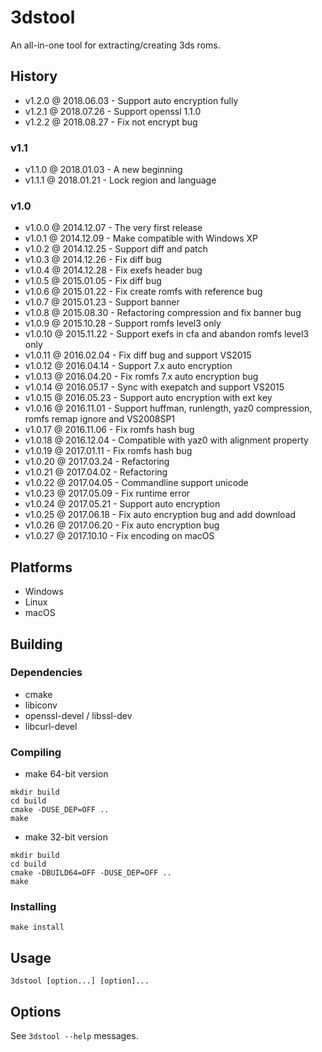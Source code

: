 # 3dstool

An all-in-one tool for extracting/creating 3ds roms.

## History

- v1.2.0 @ 2018.06.03 - Support auto encryption fully
- v1.2.1 @ 2018.07.26 - Support openssl 1.1.0
- v1.2.2 @ 2018.08.27 - Fix not encrypt bug

### v1.1

- v1.1.0 @ 2018.01.03 - A new beginning
- v1.1.1 @ 2018.01.21 - Lock region and language

### v1.0

- v1.0.0 @ 2014.12.07 - The very first release
- v1.0.1 @ 2014.12.09 - Make compatible with Windows XP
- v1.0.2 @ 2014.12.25 - Support diff and patch
- v1.0.3 @ 2014.12.26 - Fix diff bug
- v1.0.4 @ 2014.12.28 - Fix exefs header bug
- v1.0.5 @ 2015.01.05 - Fix diff bug
- v1.0.6 @ 2015.01.22 - Fix create romfs with reference bug
- v1.0.7 @ 2015.01.23 - Support banner
- v1.0.8 @ 2015.08.30 - Refactoring compression and fix banner bug
- v1.0.9 @ 2015.10.28 - Support romfs level3 only
- v1.0.10 @ 2015.11.22 - Support exefs in cfa and abandon romfs level3 only
- v1.0.11 @ 2016.02.04 - Fix diff bug and support VS2015
- v1.0.12 @ 2016.04.14 - Support 7.x auto encryption
- v1.0.13 @ 2016.04.20 - Fix romfs 7.x auto encryption bug
- v1.0.14 @ 2016.05.17 - Sync with exepatch and support VS2015
- v1.0.15 @ 2016.05.23 - Support auto encryption with ext key
- v1.0.16 @ 2016.11.01 - Support huffman, runlength, yaz0 compression, romfs remap ignore and VS2008SP1
- v1.0.17 @ 2016.11.06 - Fix romfs hash bug
- v1.0.18 @ 2016.12.04 - Compatible with yaz0 with alignment property
- v1.0.19 @ 2017.01.11 - Fix romfs hash bug
- v1.0.20 @ 2017.03.24 - Refactoring
- v1.0.21 @ 2017.04.02 - Refactoring
- v1.0.22 @ 2017.04.05 - Commandline support unicode
- v1.0.23 @ 2017.05.09 - Fix runtime error
- v1.0.24 @ 2017.05.21 - Support auto encryption
- v1.0.25 @ 2017.06.18 - Fix auto encryption bug and add download
- v1.0.26 @ 2017.06.20 - Fix auto encryption bug
- v1.0.27 @ 2017.10.10 - Fix encoding on macOS

## Platforms

- Windows
- Linux
- macOS

## Building

### Dependencies

- cmake
- libiconv
- openssl-devel / libssl-dev
- libcurl-devel

### Compiling

- make 64-bit version
~~~
mkdir build
cd build
cmake -DUSE_DEP=OFF ..
make
~~~

- make 32-bit version
~~~
mkdir build
cd build
cmake -DBUILD64=OFF -DUSE_DEP=OFF ..
make
~~~

### Installing

~~~
make install
~~~

## Usage

~~~
3dstool [option...] [option]...
~~~

## Options

See `3dstool --help` messages.
